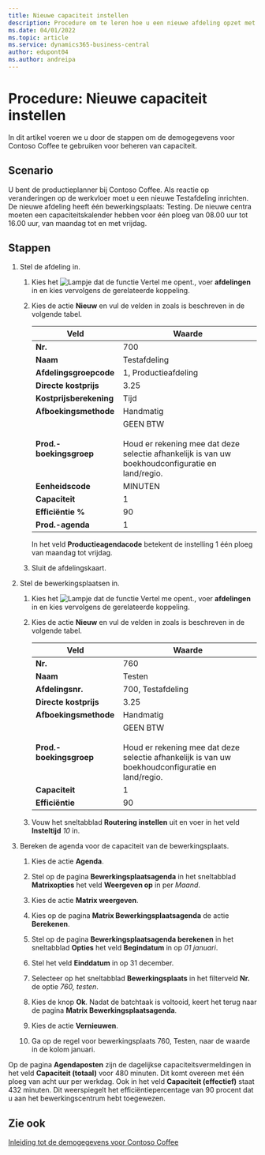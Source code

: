 ```yaml
---
title: Nieuwe capaciteit instellen
description: Procedure om te leren hoe u een nieuwe afdeling opzet met een capaciteitskalender voor één ploeg in Business Central.
ms.date: 04/01/2022
ms.topic: article
ms.service: dynamics365-business-central
author: edupont04
ms.author: andreipa
---
```


# <a name="walkthrough-set-up-new-capacity"></a>Procedure: Nieuwe capaciteit instellen

In dit artikel voeren we u door de stappen om de demogegevens voor Contoso Coffee te gebruiken voor beheren van capaciteit.  

## <a name="scenario"></a>Scenario

U bent de productieplanner bij Contoso Coffee. Als reactie op veranderingen op de werkvloer moet u een nieuwe Testafdeling inrichten. De nieuwe afdeling heeft één bewerkingsplaats: Testing. De nieuwe centra moeten een capaciteitskalender hebben voor één ploeg van 08.00 uur tot 16.00 uur, van maandag tot en met vrijdag.  

## <a name="steps"></a>Stappen

1. Stel de afdeling in.

    1. Kies het ![Lampje dat de functie Vertel me opent.](../../media/ui-search/search_small.png "Vertel me wat u wilt doen"), voer **afdelingen** in en kies vervolgens de gerelateerde koppeling.  

    2. Kies de actie **Nieuw** en vul de velden in zoals is beschreven in de volgende tabel.  

        |Veld  |Waarde  |
        |---------|---------|
        |**Nr.** |700|
        |**Naam** |Testafdeling|
        |**Afdelingsgroepcode** |1, Productieafdeling|
        |**Directe kostprijs**|3.25|
        |**Kostprijsberekening**|Tijd|
        |**Afboekingsmethode**|Handmatig|
        |**Prod.-boekingsgroep**|GEEN BTW</br></br>Houd er rekening mee dat deze selectie afhankelijk is van uw boekhoudconfiguratie en land/regio.|
        |**Eenheidscode** |MINUTEN|
        |**Capaciteit** |1|
        |**Efficiëntie %** |90|
        |**Prod.-agenda** |1|

        In het veld **Productieagendacode** betekent de instelling 1 één ploeg van maandag tot vrijdag.

    3. Sluit de afdelingskaart.

2. Stel de bewerkingsplaatsen in.

    1. Kies het ![Lampje dat de functie Vertel me opent.](../../media/ui-search/search_small.png "Vertel me wat u wilt doen"), voer **afdelingen** in en kies vervolgens de gerelateerde koppeling.  

    2. Kies de actie **Nieuw** en vul de velden in zoals is beschreven in de volgende tabel.  

        |Veld  |Waarde  |
        |---------|---------|
        |**Nr.** |760|
        |**Naam** |Testen|
        |**Afdelingsnr.** |700, Testafdeling|
        |**Directe kostprijs**|3.25|
        |**Afboekingsmethode**|Handmatig|
        |**Prod.-boekingsgroep**|GEEN BTW</br></br>Houd er rekening mee dat deze selectie afhankelijk is van uw boekhoudconfiguratie en land/regio.|
        |**Capaciteit** |1|
        |**Efficiëntie** |90|
    3. Vouw het sneltabblad **Routering instellen** uit en voer in het veld **Insteltijd** *10* in.  

3. Bereken de agenda voor de capaciteit van de bewerkingsplaats.  

    1. Kies de actie **Agenda**.  

    2. Stel op de pagina **Bewerkingsplaatsagenda** in het sneltabblad **Matrixopties** het veld **Weergeven op** in per *Maand*.  

    3. Kies de actie **Matrix weergeven**.  

    4. Kies op de pagina **Matrix Bewerkingsplaatsagenda** de actie **Berekenen**.  

    5. Stel op de pagina **Bewerkingsplaatsagenda berekenen** in het sneltabblad **Opties** het veld **Begindatum** in op *01 januari*.  

    6. Stel het veld **Einddatum** in op 31 december.  

    7. Selecteer op het sneltabblad **Bewerkingsplaats** in het filterveld **Nr.** de optie *760, testen*.  

    8. Kies de knop **Ok**. Nadat de batchtaak is voltooid, keert het terug naar de pagina **Matrix Bewerkingsplaatsagenda**.  

    9. Kies de actie **Vernieuwen**.  

    10. Ga op de regel voor bewerkingsplaats 760, Testen, naar de waarde in de kolom januari.  

Op de pagina **Agendaposten** zijn de dagelijkse capaciteitsvermeldingen in het veld **Capaciteit (totaal)** voor 480 minuten. Dit komt overeen met één ploeg van acht uur per werkdag. Ook in het veld **Capaciteit (effectief)** staat 432 minuten. Dit weerspiegelt het efficiëntiepercentage van 90 procent dat u aan het bewerkingscentrum hebt toegewezen.  

## <a name="see-also"></a>Zie ook

[Inleiding tot de demogegevens voor Contoso Coffee](../contoso-coffee-intro.md)  
